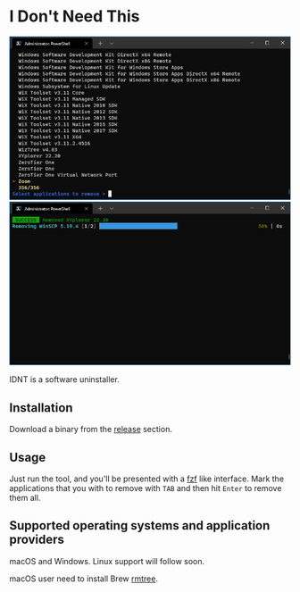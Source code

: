 # I Don't Need This

![Screenshot 1](doc/screenshot1.png)
![Screenshot 2](doc/screenshot2.png)

IDNT is a software uninstaller.

## Installation

Download a binary from the [release](https://github.com/r-darwish/idnt/releases) section.

## Usage

Just run the tool, and you'll be presented with a [fzf](https://github.com/junegunn/fzf) like interface. Mark the
applications that you with to remove with `TAB` and then hit `Enter` to remove them all.

## Supported operating systems and application providers

macOS and Windows. Linux support will follow soon.

macOS user need to install Brew [rmtree](https://github.com/beeftornado/homebrew-rmtree).
